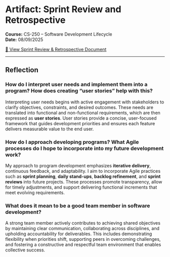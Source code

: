 # Artifact: Sprint Review and Retrospective
**Course:** CS-250 – Software Development Lifecycle  
**Date:** 08/09/2025

[📄 View Sprint Review & Retrospective Document](Sprint%20Review%20and%20Retrospective.docx)

---

## Reflection

### How do I interpret user needs and implement them into a program? How does creating “user stories” help with this?
Interpreting user needs begins with active engagement with stakeholders to clarify objectives, constraints, and desired outcomes. These needs are translated into functional and non-functional requirements, which are then expressed as **user stories**. User stories provide a concise, user-focused framework that guides development priorities and ensures each feature delivers measurable value to the end user.

### How do I approach developing programs? What Agile processes do I hope to incorporate into my future development work?
My approach to program development emphasizes **iterative delivery**, continuous feedback, and adaptability. I aim to incorporate Agile practices such as **sprint planning**, **daily stand-ups**, **backlog refinement**, and **sprint reviews** into future projects. These processes promote transparency, allow for timely adjustments, and support delivering functional increments that meet evolving requirements.

### What does it mean to be a good team member in software development?
A strong team member actively contributes to achieving shared objectives by maintaining clear communication, collaborating across disciplines, and upholding accountability for deliverables. This includes demonstrating flexibility when priorities shift, supporting peers in overcoming challenges, and fostering a constructive and respectful team environment that enables collective success.
